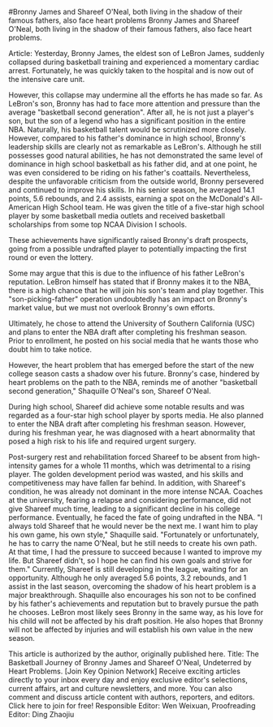 #Bronny James and Shareef O'Neal, both living in the shadow of their famous fathers, also face heart problems 
 Bronny James and Shareef O'Neal, both living in the shadow of their famous fathers, also face heart problems.

Article: Yesterday, Bronny James, the eldest son of LeBron James, suddenly collapsed during basketball training and experienced a momentary cardiac arrest. Fortunately, he was quickly taken to the hospital and is now out of the intensive care unit.

However, this collapse may undermine all the efforts he has made so far. As LeBron's son, Bronny has had to face more attention and pressure than the average "basketball second generation". After all, he is not just a player's son, but the son of a legend who has a significant position in the entire NBA. Naturally, his basketball talent would be scrutinized more closely. However, compared to his father's dominance in high school, Bronny's leadership skills are clearly not as remarkable as LeBron's. Although he still possesses good natural abilities, he has not demonstrated the same level of dominance in high school basketball as his father did, and at one point, he was even considered to be riding on his father's coattails. Nevertheless, despite the unfavorable criticism from the outside world, Bronny persevered and continued to improve his skills. In his senior season, he averaged 14.1 points, 5.6 rebounds, and 2.4 assists, earning a spot on the McDonald's All-American High School team. He was given the title of a five-star high school player by some basketball media outlets and received basketball scholarships from some top NCAA Division I schools.

These achievements have significantly raised Bronny's draft prospects, going from a possible undrafted player to potentially impacting the first round or even the lottery.

Some may argue that this is due to the influence of his father LeBron's reputation. LeBron himself has stated that if Bronny makes it to the NBA, there is a high chance that he will join his son's team and play together. This "son-picking-father" operation undoubtedly has an impact on Bronny's market value, but we must not overlook Bronny's own efforts.

Ultimately, he chose to attend the University of Southern California (USC) and plans to enter the NBA draft after completing his freshman season. Prior to enrollment, he posted on his social media that he wants those who doubt him to take notice.

However, the heart problem that has emerged before the start of the new college season casts a shadow over his future. Bronny's case, hindered by heart problems on the path to the NBA, reminds me of another "basketball second generation," Shaquille O'Neal's son, Shareef O'Neal.

During high school, Shareef did achieve some notable results and was regarded as a four-star high school player by sports media. He also planned to enter the NBA draft after completing his freshman season. However, during his freshman year, he was diagnosed with a heart abnormality that posed a high risk to his life and required urgent surgery.

Post-surgery rest and rehabilitation forced Shareef to be absent from high-intensity games for a whole 11 months, which was detrimental to a rising player. The golden development period was wasted, and his skills and competitiveness may have fallen far behind. In addition, with Shareef's condition, he was already not dominant in the more intense NCAA. Coaches at the university, fearing a relapse and considering performance, did not give Shareef much time, leading to a significant decline in his college performance. Eventually, he faced the fate of going undrafted in the NBA. "I always told Shareef that he would never be the next me. I want him to play his own game, his own style," Shaquille said. "Fortunately or unfortunately, he has to carry the name O'Neal, but he still needs to create his own path. At that time, I had the pressure to succeed because I wanted to improve my life. But Shareef didn't, so I hope he can find his own goals and strive for them." Currently, Shareef is still developing in the league, waiting for an opportunity. Although he only averaged 5.6 points, 3.2 rebounds, and 1 assist in the last season, overcoming the shadow of his heart problem is a major breakthrough. Shaquille also encourages his son not to be confined by his father's achievements and reputation but to bravely pursue the path he chooses. LeBron most likely sees Bronny in the same way, as his love for his child will not be affected by his draft position. He also hopes that Bronny will not be affected by injuries and will establish his own value in the new season.

This article is authorized by the author, originally published here. Title: The Basketball Journey of Bronny James and Shareef O'Neal, Undeterred by Heart Problems. [Join Key Opinion Network] Receive exciting articles directly to your inbox every day and enjoy exclusive editor's selections, current affairs, art and culture newsletters, and more. You can also comment and discuss article content with authors, reporters, and editors. Click here to join for free! Responsible Editor: Wen Weixuan, Proofreading Editor: Ding Zhaojiu